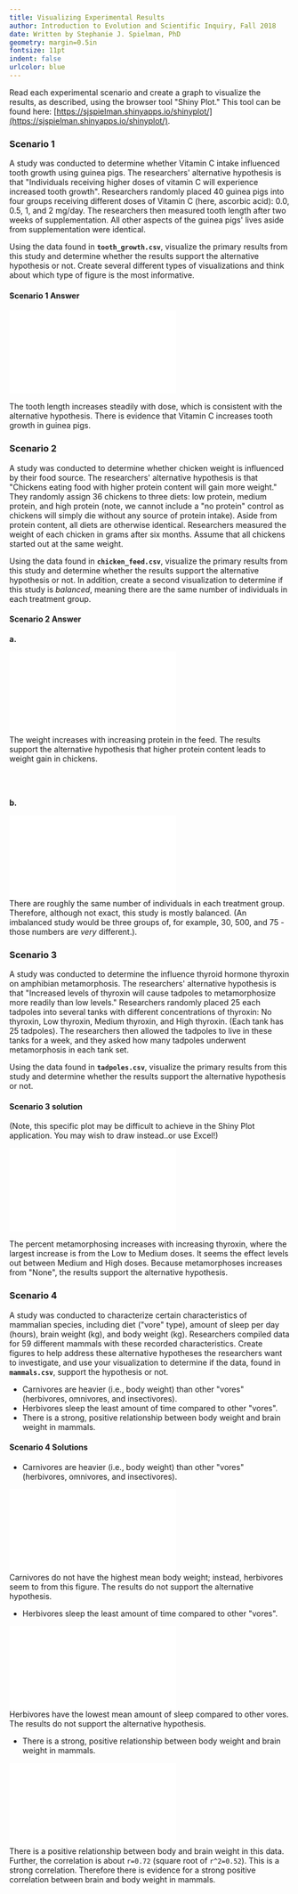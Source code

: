 ```yaml
---
title: Visualizing Experimental Results
author: Introduction to Evolution and Scientific Inquiry, Fall 2018
date: Written by Stephanie J. Spielman, PhD
geometry: margin=0.5in
fontsize: 11pt
indent: false
urlcolor: blue
---
```


Read each experimental scenario and create a graph to visualize the results, as described, using the browser tool "Shiny Plot." This tool can be found here: [https://sjspielman.shinyapps.io/shinyplot/](https://sjspielman.shinyapps.io/shinyplot/).

### Scenario 1

A study was conducted to determine whether Vitamin C intake influenced tooth growth using guinea pigs. The researchers' alternative hypothesis is that "Individuals receiving higher doses of vitamin C will experience increased tooth growth". Researchers randomly placed 40 guinea pigs into four groups receiving different doses of Vitamin C (here, ascorbic acid): 0.0, 0.5, 1, and 2 mg/day. The researchers then measured tooth length after two weeks of supplementation. All other aspects of the guinea pigs' lives aside from supplementation were identical.

Using the data found in **`tooth_growth.csv`**, visualize the primary results from this study and determine whether the results support the alternative hypothesis or not. Create several different types of visualizations and think about which type of figure is the most informative. 


#### Scenario 1 Answer

![Boxplot of results](p1.pdf)

The tooth length increases steadily with dose, which is consistent with the alternative hypothesis. There is evidence that Vitamin C increases tooth growth in guinea pigs.




### Scenario 2

A study was conducted to determine whether chicken weight is influenced by their food source. The researchers' alternative hypothesis is that "Chickens eating food with higher protein content will gain more weight." They randomly assign 36 chickens to three diets: low protein, medium protein, and high protein (note, we cannot include a "no protein" control as chickens will simply die without any source of protein intake). Aside from protein content, all diets are otherwise identical. Researchers measured the weight of each chicken in grams after six months. Assume that all chickens started out at the same weight.

Using the data found in **`chicken_feed.csv`**, visualize the primary results from this study and determine whether the results support the alternative hypothesis or not. In addition, create a second visualization to determine if this study is *balanced*, meaning there are the same number of individuals in each treatment group.
     
     
#### Scenario 2 Answer

**a.** 

![Density plot of results](p2.pdf)<br>
The weight increases with increasing protein in the feed. The results support the alternative hypothesis that higher protein content leads to weight gain in chickens.

<br><br>

**b.**

![Barplot of treatment groups](p2_1.pdf)<br>
There are roughly the same number of individuals in each treatment group. Therefore, although not exact, this study is mostly balanced. (An imbalanced study would be three groups of, for example, 30, 500, and 75 - those numbers are *very* different.).


### Scenario 3

A study was conducted to determine the influence thyroid hormone thyroxin on amphibian metamorphosis. The researchers' alternative hypothesis is that "Increased levels of thyroxin will cause tadpoles to metamorphosize more readily than low levels." Researchers randomly placed 25 each tadpoles into several tanks with different concentrations of thyroxin: No thyroxin, Low thyroxin, Medium thyroxin, and High thyroxin. (Each tank has 25 tadpoles). The researchers then allowed the tadpoles to live in these tanks for a week, and they asked how many tadpoles underwent metamorphosis in each tank set. 

Using the data found in **`tadpoles.csv`**, visualize the primary results from this study and determine whether the results support the alternative hypothesis or not.


#### Scenario 3 solution

(Note, this specific plot may be difficult to achieve in the Shiny Plot application. You may wish to draw instead..or use Excel!)

![Barplot of thyroxin](p3.pdf)<br>

The percent metamorphosing increases with increasing thyroxin, where the largest increase is from the Low to Medium doses. It seems the effect levels out between Medium and High doses. Because metamorphoses increases from "None", the results support the alternative hypothesis. 



### Scenario 4
A study was conducted to characterize certain characteristics of mammalian species, including diet ("vore" type), amount of sleep per day (hours), brain weight (kg), and body weight (kg). Researchers compiled data for 59 different mammals with these recorded characteristics. Create figures to help address these alternative hypotheses the researchers want to investigate, and use your visualization to determine if the data, found in **`mammals.csv`**, support the hypothesis or not.

+ Carnivores are heavier (i.e., body weight) than other "vores" (herbivores, omnivores, and insectivores). 
+ Herbivores sleep the least amount of time compared to other "vores".
+ There is a strong, positive relationship between body weight and brain weight in mammals.


#### Scenario 4 Solutions

+ Carnivores are heavier (i.e., body weight) than other "vores" (herbivores, omnivores, and insectivores). 

![](p4_1.pdf)<br>
Carnivores do not have the highest mean body weight; instead, herbivores seem to from this figure. The results do not support the alternative hypothesis.


+ Herbivores sleep the least amount of time compared to other "vores".

![](p4_2.pdf)<br>
Herbivores have the lowest mean amount of sleep compared to other vores. The results do not support the alternative hypothesis.


+ There is a strong, positive relationship between body weight and brain weight in mammals.

![](p4_3.pdf)<br>
There is a positive relationship between body and brain weight in this data. Further, the correlation is about `r=0.72` (square root of `r^2=0.52`). This is a strong correlation. Therefore there is evidence for a strong positive correlation between brain and body weight in mammals.

